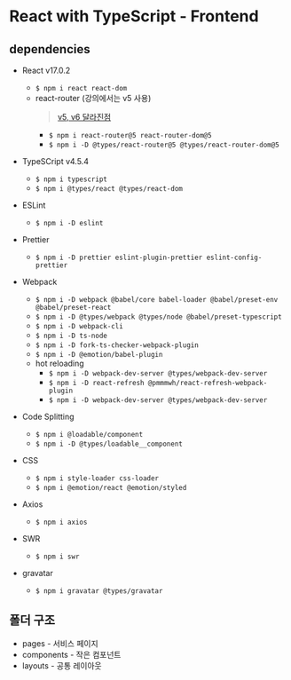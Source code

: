 # React with TypeScript - Frontend

## dependencies

- React v17.0.2
  - `$ npm i react react-dom`
  - react-router (강의에서는 v5 사용)
    > [v5, v6 달라진점](https://velog.io/@ksmfou98/React-Router-v6-%EC%97%85%EB%8D%B0%EC%9D%B4%ED%8A%B8-%EC%A0%95%EB%A6%AC)
    - `$ npm i react-router@5 react-router-dom@5`
    - `$ npm i -D @types/react-router@5 @types/react-router-dom@5`
- TypeSCript v4.5.4
  - `$ npm i typescript`
  - `$ npm i @types/react @types/react-dom`
- ESLint
  - `$ npm i -D eslint`
- Prettier
  - `$ npm i -D prettier eslint-plugin-prettier eslint-config-prettier`
- Webpack

  - `$ npm i -D webpack @babel/core babel-loader @babel/preset-env @babel/preset-react`
  - `$ npm i -D @types/webpack @types/node @babel/preset-typescript`
  - `$ npm i -D webpack-cli`
  - `$ npm i -D ts-node`
  - `$ npm i -D fork-ts-checker-webpack-plugin`
  - `$ npm i -D @emotion/babel-plugin`
  - hot reloading
    - `$ npm i -D webpack-dev-server @types/webpack-dev-server`
    - `$ npm i -D react-refresh @pmmmwh/react-refresh-webpack-plugin`
    - `$ npm i -D webpack-dev-server @types/webpack-dev-server`

- Code Splitting
  - `$ npm i @loadable/component`
  - `$ npm i -D @types/loadable__component`
- CSS

  - `$ npm i style-loader css-loader`
  - `$ npm i @emotion/react @emotion/styled`

- Axios
  - `$ npm i axios`
- SWR
  - `$ npm i swr`
- gravatar
  - `$ npm i gravatar @types/gravatar`

## 폴더 구조

- pages - 서비스 페이지
- components - 작은 컴포넌트
- layouts - 공통 레이아웃
